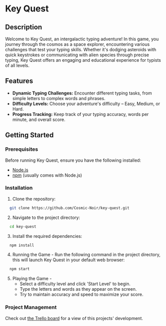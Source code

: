 # Key Quest

## Description

Welcome to Key Quest, an intergalactic typing adventure! In this game, you journey through the cosmos as a space explorer, encountering various challenges that test your typing skills. Whether it's dodging asteroids with quick keystrokes or communicating with alien species through precise typing, Key Quest offers an engaging and educational experience for typists of all levels.

## Features

- **Dynamic Typing Challenges:** Encounter different typing tasks, from simple letters to complex words and phrases.
- **Difficulty Levels:** Choose your adventure's difficulty – Easy, Medium, or Hard.
- **Progress Tracking:** Keep track of your typing accuracy, words per minute, and overall score.

## Getting Started

### Prerequisites

Before running Key Quest, ensure you have the following installed:

- [Node.js](https://nodejs.org/)
- [npm](https://www.npmjs.com/) (usually comes with Node.js)

### Installation

1. Clone the repository:

```sh
  git clone https://github.com/Cosmic-Noir/key-quest.git
```

2. Navigate to the project directory:

```sh
  cd key-quest
```

3. Install the required dependencies:

```sh
  npm install
```

4. Running the Game - Run the following command in the project directory, this will launch Key Quest in your default web browser:

```sh
  npm start
```

5. Playing the Game - 
   - Select a difficulty level and click 'Start Level' to begin.
   - Type the letters and words as they appear on the screen.
   - Try to maintain accuracy and speed to maximize your score.

### Project Management

Check out [the Trello board](https://trello.com/b/c6ke5JTC/key-quest) for a view of this projects' development.
